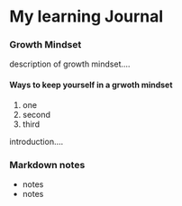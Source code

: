 # My learning Journal

### Growth Mindset

description of growth mindset....

#### Ways to keep yourself in a grwoth mindset
1. one
1. second
1. third

introduction....

### Markdown notes
- notes
- notes
